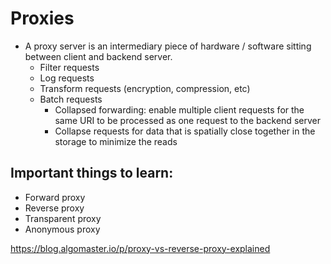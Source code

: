 Proxies
====

- A proxy server is an intermediary piece of hardware / software sitting between client and backend server.
  - Filter requests
  - Log requests
  - Transform requests (encryption, compression, etc)
  - Batch requests
    - Collapsed forwarding: enable multiple client requests for the same URI to be processed as one request to the backend server
    - Collapse requests for data that is spatially close together in the storage to minimize the reads


## Important things to learn:
- Forward proxy
- Reverse proxy
- Transparent proxy
- Anonymous proxy


https://blog.algomaster.io/p/proxy-vs-reverse-proxy-explained
